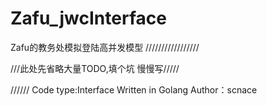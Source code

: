 # Zafu_jwcInterface
Zafu的教务处模拟登陆高并发模型 
/////////////////

///此处先省略大量TODO,填个坑 慢慢写/////

//////
Code type:Interface
Written in Golang 
Author：scnace

